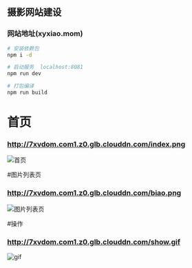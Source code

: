 
## 摄影网站建设

### 网站地址(xyxiao.mom)

``` bash
# 安装依赖包
npm i -d

# 启动服务  localhost:8081
npm run dev

# 打包编译
npm run build
```

# 首页
### http://7xvdom.com1.z0.glb.clouddn.com/index.png
![首页](http://7xvdom.com1.z0.glb.clouddn.com/index.png)

#图片列表页
### http://7xvdom.com1.z0.glb.clouddn.com/biao.png
![图片列表页](http://7xvdom.com1.z0.glb.clouddn.com/biao.png)

#操作
### http://7xvdom.com1.z0.glb.clouddn.com/show.gif
![gif](http://7xvdom.com1.z0.glb.clouddn.com/show.gif)
